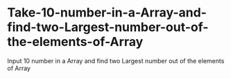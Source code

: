 # Take-10-number-in-a-Array-and-find-two-Largest-number-out-of-the-elements-of-Array
Input 10 number in a Array and find two Largest number out of the elements of Array
